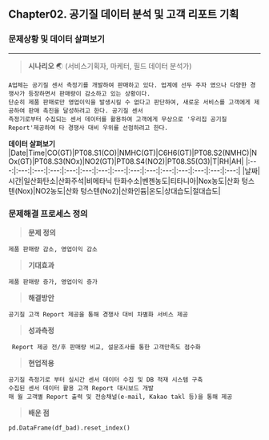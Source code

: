 ## Chapter02. 공기질 데이터 분석 및 고객 리포트 기획


### **문제상황 및 데이터 살펴보기**
---
> **시나리오** 🌏 (서비스기획자, 마케터, 필드 데이터 분석가)

```
A업체는 공기질 센서 측정기를 개발하여 판매하고 있다. 업계에 선두 주자 였으나 다양한 경쟁사가 등장하면서 판매량이 감소하고 있는 상황이다.  
단순히 제품 판매로만 영업이익을 발생시킬 수 없다고 판단하여, 새로운 서비스를 고객에게 제공하여 판매 촉진을 달성하려고 한다. 공기질 센서  
측정기로부터 수집되는 센서 데이터를 활용하여 고객에게 무상으로 '우리집 공기질 Report'제공하여 타 경쟁사 대비 우위를 선점하려고 한다.
```

**데이터 살펴보기**
|Date|Time|CO(GT)|PT08.S1(CO)|NMHC(GT)|C6H6(GT)|PT08.S2(NMHC)|NOx(GT)|PT08.S3(NOx)|NO2(GT)|PT08.S4(NO2)|PT08.S5(O3)|T|RH|AH|
|:---:|:---:|:---:|:---:|:---:|:---:|:---:|:---:|:---:|:---:|:---:|:---:|:---:|:---:|:---:|
|날짜|시간|일산화탄소|산화주석|비메타닉 탄화수소|벤젠농도|티타니아|Nox농도|산화 텅스텐(Nox)|NO2농도|산화 텅스텐(No2)|산화인듐|온도|상대습도|절대습도|



### **문제해결 프로세스 정의**
> **문제 정의**
```
제품 판매량 감소, 영업이익 감소
```  
> **기대효과**
```
제품 판매량 증가, 영업이익 증가
```
> **해결방안**
```
공기질 고객 Report 제공을 통해 경쟁사 대비 차별화 서비스 제공
```
> **성과측정**  

```
 Report 제공 전/후 판매량 비교, 설문조사를 통한 고객만족도 점수화
```

> **현업적용**  

```
공기질 측정기로 부터 실시간 센서 데이터 수집 및 DB 적재 시스템 구축  
수집된 센서 데이터 활용 고객 Report 대시보드 개발  
매 월 고객별 Report 출력 및 전송채널(e-mail, Kakao takl 등)을 통해 제공 
```

> **배운 점**
 ```
pd.DataFrame(df_bad).reset_index()

```
